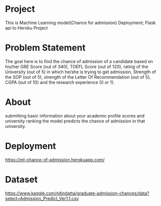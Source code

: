 # Project
This is Machine Learning model(Chance for admission) Deployment; Flask api to Heroku Project

# Problem Statement
The goal here is to find the chance of admission of a candidate based on his/her GRE Score 
(out of 340), TOEFL Score (out of 120), rating of the University (out of 5) in which he/she 
is trying to get admission, Strength of the SOP (out of 5), strength of the Letter Of 
Recommendation (out of 5), CGPA (out of 10) and the research experience (0 or 1).

# About
submitting basic information about your academic profile scores and university ranking the model predicts the chance of admission in that university.

# Deployment 
https://ml-chance-of-admission.herokuapp.com/

# Dataset 
https://www.kaggle.com/nitindatta/graduate-admission-chances/data?select=Admission_Predict_Ver1.1.csv

